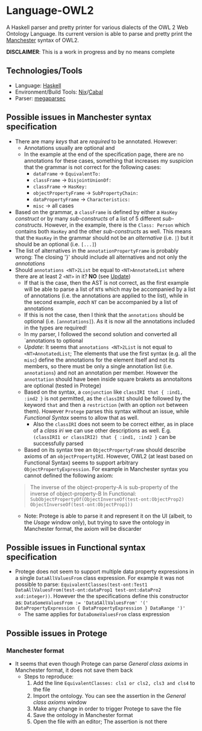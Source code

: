 # Language-OWL2

A Haskell parser and pretty printer for various dialects of the OWL 2 Web Ontology Language.
Its current version is able to parse and pretty print the [Manchester](https://www.w3.org/TR/owl2-manchester-syntax) syntax of OWL2.

**DISCLAIMER**: This is a work in progress and by no means complete


## Technologies/Tools

- Language: [Haskell](https://www.haskell.org/)
- Environment/Build Tools: [Nix](https://nixos.org/nixpkgs/manual/#users-guide-to-the-haskell-infrastructure)/[Cabal](https://cabal.readthedocs.io/en/latest/)
- Parser: [megaparsec](http://hackage.haskell.org/package/megaparsec) 


## Possible issues in Manchester syntax specification

- There are many _keys_ that are *required* to be annotated. However:
  - Annotations usually are optional and
  - In the example at the end of the specification page, there are no annotations for these cases, something that increases my suspicion that the grammar is not correct for the following cases:
    - `dataFrame` -> `EquivalentTo:`
    - `classFrame` -> `DisjointUnionOf:`
    - `classFrame` -> `HasKey:`
    - `objectPropertyFrame` -> `SubPropertyChain:`
    - `dataPropertyFrame` -> `Characteristics:`
    - `misc` -> all cases
- Based on the grammar, a `classFrame` is defined by either a `HasKey` _construct_ or by many _sub-constructs_ of a list of 5 different _sub-constructs_. However, in the example, there is the `Class: Person` which contains both `HasKey` and the other _sub-constructs_ as well. This means that the `HasKey` in the grammar should not be an _alternative_ (i.e. `|`) but it should be an optional (i.e. `[...]`) 
- The list of alternatives in the `annotationPropertyFrame` is probably wrong: The closing '}' should include all alternatives and not only the _annotations_ 
- Should `annotations <NT>2List` be equal to `<NT>AnnotatedList` where there are at least 2 `<NT>` in it? **NO** (see [Update](#update1))
  - If that is the case, then the AST is not correct, as the first example will be able to parse a list of `NT`s which may be accompanied by a list of annotations (i.e. the annotations are applied to the list), while in the second example, *each* `NT` can be accompanied by a list of annotations
  - If this is not the case, then I think that the `annotations` should be optional (i.e. `[annotations]`). As it is now all the annotations included in the types are required!
  - In my parser, I followed the second solution and converted all `annotations to optional
  - <a name="update1"></a>*Update*: It seems that `annotations <NT>2List` is not equal to `<NT>AnnotatedList`; The elements that use the first syntax (e.g. all the `misc`) define the annotations for the element itself and not its members, so there must be only a single annotation list (i.e. `annotations`) and not an annotation per member. However the `annottation` should have been inside square brakets as annotaitons are optional (tested in Protege)
  - Based on the syntax, a `conjunction` like `classIRI that { :ind1, :ind2 }` is not permitted, as the `classIRI` should be followed by the keyword `that` and then a `restriction` (with an option `not` between them). However `Protege` parses this syntax without an issue, while _Functional Syntax_ seems to allow that as well.
    - Also the `classIRI` does not seem to be correct either, as in place of a _class iri_ we can use other descriptions as well. E.g. `(classIRI1 or classIRI2) that { :ind1, :ind2 }` can be successfully parsed 
  - Based on its syntax tree an `ObjectPropertyFrame` should describe axioms of an `objectPropertyIRI`. However, OWL2 (at least based on Functional Syntax) seems to support arbitrary `ObjectPropertyExpression`. For example in Manchester syntax you cannot defined the following axiom:
  > The inverse of the object-property-A is sub-property of the inverse of object-property-B
  > In Functional: `SubObjectPropertyOf(ObjectInverseOf(test-ont:ObjectProp2) ObjectInverseOf(test-ont:ObjectProp1))`
  - Note: Protege is able to parse it and represent it on the UI (albeit, to the _Usage_ window only), but trying to save the ontology in Manchester format, the axiom will be discarder


## Possible issues in Functional syntax specification

- Protege does not seem to support multiple data property expressions in a single `DataAllValuesFrom` class expression. For example it was not possible to parse: `EquivalentClasses(test-ont:Test1 DataAllValuesFrom(test-ont:dataProp1 test-ont:dataPro2 xsd:integer))`. However the the specifications define this constructor as:
  `DataSomeValuesFrom := 'DataSAllValuesFrom' '(' DataPropertyExpression { DataPropertyExpression } DataRange ')'`
  - The same applies for `DataDomeValuesFrom` class expression

## Possible issues in Protege

### Manchester format

- It seems that even though Protege can parse _General class axioms_ in Manchester format, it does not save them back
  - Steps to reproduce:
    1. Add the line `EquivalentClasses: cls1 or cls2, cls3 and cls4` to the file
    2. Import the ontology. You can see the assertion in the _General class axioms_ window
    3. Make any change in order to trigger Protege to save the file
    4. Save the ontology in Manchester format
    5. Open the file with an editor; The assertion is not there
